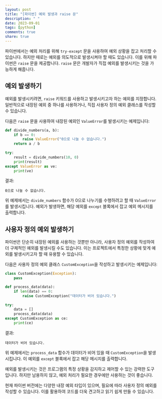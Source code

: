 ```yaml
---
layout: post
title: "[파이썬] 예외 발생과 raise 문"
description: " "
date: 2023-09-01
tags: [python]
comments: true
share: true
---
```


파이썬에서는 예외 처리를 위해 `try-except` 문을 사용하여 예외 상황을 잡고 처리할 수 있습니다. 하지만 때로는 예외를 의도적으로 발생시켜야 할 때도 있습니다. 이를 위해 파이썬은 `raise` 문을 제공합니다. `raise` 문은 개발자가 직접 예외를 발생시키는 것을 가능하게 해줍니다.

## 예외 발생하기

예외를 발생시키려면, `raise` 키워드를 사용하고 발생시키고자 하는 예외를 지정합니다. 일반적으로 내장된 예외 중 하나를 사용하거나, 직접 사용자 정의 예외 클래스를 작성할 수 있습니다.

다음은 `raise` 문을 사용하여 내장된 예외인 `ValueError`를 발생시키는 예제입니다:

```python
def divide_numbers(a, b):
    if b == 0:
        raise ValueError("0으로 나눌 수 없습니다.")
    return a / b
    
try:
    result = divide_numbers(10, 0)
    print(result)
except ValueError as ve:
    print(ve)
```

결과:
```
0으로 나눌 수 없습니다.
```

위 예제에서는 `divide_numbers` 함수가 0으로 나누기를 수행하려고 할 때 `ValueError`를 발생시킵니다. 예외가 발생하면, 해당 예외를 `except` 블록에서 잡고 예외 메시지를 출력합니다.

## 사용자 정의 예외 발생하기

파이썬은 단순히 내장된 예외를 사용하는 것뿐만 아니라, 사용자 정의 예외를 작성하여 더 구체적인 예외를 발생시킬 수도 있습니다. 이는 프로젝트에서 특정한 상황에 맞게 예외를 발생시키고자 할 때 유용할 수 있습니다.

다음은 사용자 정의 예외 클래스 `CustomException`을 작성하고 발생시키는 예제입니다:

```python
class CustomException(Exception):
    pass

def process_data(data):
    if len(data) == 0:
        raise CustomException("데이터가 비어 있습니다.")
        
try:
    data = []
    process_data(data)
except CustomException as ce:
    print(ce)
```

결과:
```
데이터가 비어 있습니다.
```

위 예제에서는 `process_data` 함수가 데이터가 비어 있을 때 `CustomException`을 발생시킵니다. 이 예외를 `except` 블록에서 잡고 해당 메시지를 출력합니다.

예외를 발생시키는 것은 프로그램의 특정 상황을 감지하고 제어할 수 있는 강력한 도구입니다. 하지만 남용하지 않고, 예외 처리가 필요한 경우에만 사용하는 것이 좋습니다.

현재 파이썬 버전에는 다양한 내장 예외 타입이 있으며, 필요에 따라 사용자 정의 예외를 작성할 수 있습니다. 이를 활용하여 코드를 더욱 견고하고 읽기 쉽게 만들 수 있습니다.